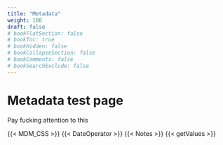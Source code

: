 ```yaml
---
title: "Metadata"
weight: 100
draft: false
# bookFlatSection: false
# bookToc: true
# bookHidden: false
# bookCollapseSection: false
# bookComments: false
# bookSearchExclude: false
---
```


# Metadata test page

Pay fucking attention to this

{{< MDM_CSS >}}
{{< DateOperator >}}
{{< Notes >}}
{{< getValues >}}
